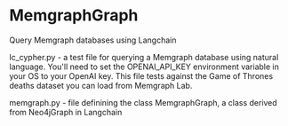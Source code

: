 # MemgraphGraph
Query Memgraph databases using Langchain

lc_cypher.py - a test file for querying a Memgraph database using natural language. You'll need to set the OPENAI_API_KEY environment variable in your OS to your OpenAI key. This file tests against the Game of Thrones deaths dataset you can load from Memgraph Lab.

memgraph.py - file definining the class MemgraphGraph, a class derived from Neo4jGraph in Langchain
